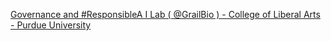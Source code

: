 [Governance and #ResponsibleA I Lab ( @GrailBio ) - College of Liberal Arts - Purdue University ](https://qi.tc/qi/9049)